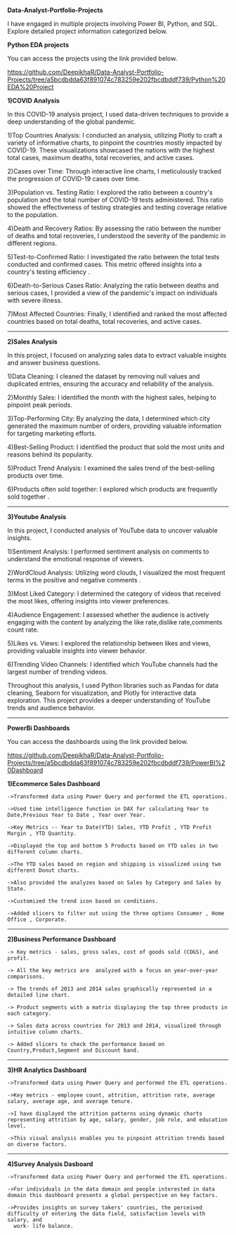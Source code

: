 **Data-Analyst-Portfolio-Projects**

I have engaged in multiple projects involving Power BI, Python, and SQL. Explore detailed project information categorized below.


**Python EDA projects**

You can access the projects using the link provided below.

https://github.com/DeepikhaR/Data-Analyst-Portfolio-Projects/tree/a5bcdbdda63f891074c783259e202fbcdbddf739/Python%20EDA%20Project



__1)COVID Analysis__



  In this COVID-19 analysis project, I used data-driven techniques to provide a deep understanding of the global pandemic. 

  1)Top Countries Analysis: I conducted an analysis, utilizing Plotly to craft a variety of informative charts, to pinpoint the countries mostly 
  impacted by COVID-19. These visualizations showcased the nations with the highest total cases, maximum deaths, total recoveries, and active 
  cases. 

  2)Cases over Time: Through interactive line charts, I meticulously tracked the progression of COVID-19 cases over time. 

  3)Population vs. Testing Ratio: I explored the ratio between a country's population and the total number of COVID-19 tests administered. This 
  ratio showed the effectiveness of testing strategies and testing coverage relative to the population.

  4)Death and Recovery Ratios: By assessing the ratio between the number of deaths and total recoveries, I understood the severity of the 
  pandemic in different regions. 

  5)Test-to-Confirmed Ratio: I investigated the ratio between the total tests conducted and confirmed cases. This metric offered insights into a 
  country's testing efficiency .

  6)Death-to-Serious Cases Ratio: Analyzing the ratio between deaths and serious cases, I provided a view of the pandemic's impact on individuals 
  with severe illness.

  7)Most Affected Countries: Finally, I identified and ranked the most affected countries based on total deaths, total recoveries, and active 
  cases. 


---------------------------------------------------------------------------------------------------------------------------------------------------------------------------


__2)Sales Analysis__



  In this project, I focused on analyzing sales data to extract valuable insights and answer business questions.

  1)Data Cleaning: I cleaned the dataset by removing null values and duplicated entries, ensuring the accuracy and reliability of the analysis.

  2)Monthly Sales: I identified the month with the highest sales, helping to pinpoint peak periods.

  3)Top-Performing City: By analyzing the data, I determined which city generated the maximum number of orders, providing valuable information 
  for targeting marketing efforts.

  4)Best-Selling Product: I identified the product that sold the most units and reasons behind its popularity.

  5)Product Trend Analysis: I examined the sales trend of the best-selling products over time.

  6)Products often sold together:  I explored which products are frequently sold together .


---------------------------------------------------------------------------------------------------------------------------------------------------------------------------



__3)Youtube Analysis__



  In this project, I conducted analysis of YouTube data to uncover valuable insights. 

  1)Sentiment Analysis: I performed sentiment analysis on comments to understand the emotional response of viewers.

  2)WordCloud Analysis: Utilizing word clouds, I visualized the most frequent terms in the positive and negative comments .

  3)Most Liked Category: I determined the category of videos that received the most likes, offering insights into viewer preferences.

  4)Audience Engagement: I assessed whether the audience is actively engaging with the content by analyzing the like rate,dislike rate,comments 
  count rate.

  5)Likes vs. Views: I explored the relationship between likes and views, providing valuable insights into viewer behavior.

  6)Trending Video Channels: I identified which YouTube channels had the largest number of trending videos.

  Throughout this analysis, I used Python libraries such as Pandas for data cleaning, Seaborn for visualization, and Plotly for interactive data 
  exploration. This project provides a deeper understanding of YouTube trends and audience behavior.



---------------------------------------------------------------------------------------------------------------------------------------------------------------------------

**PowerBi Dashboards**



You can access the dashboards using the link provided below.


https://github.com/DeepikhaR/Data-Analyst-Portfolio-Projects/tree/a5bcdbdda63f891074c783259e202fbcdbddf739/PowerBI%20Dashboard




__1)Ecommerce Sales Dashboard__

 


    ->Transformed data using Power Query and performed the ETL operations.

    ->Used time intelligence function in DAX for calculating Year to Date,Previous Year to Date , Year over Year.

    ->Key Metrics -- Year to Date(YTD) Sales, YTD Profit , YTD Profit Margin , YTD Quantity.

    ->Displayed the top and bottom 5 Products based on YTD sales in two different column charts.

    ->The YTD sales based on region and shipping is visualized using two different Donut charts.

    ->Also provided the analyzes based on Sales by Category and Sales by State. 

    ->Customized the trend icon based on conditions.

    ->Added slicers to filter out using the three options Consumer , Home Office , Corporate.



---------------------------------------------------------------------------------------------------------------------------------------------------------------------------



__2)Business Performance Dashboard__




    -> Key metrics - sales, gross sales, cost of goods sold (COGS), and profit.

    -> All the key metrics are  analyzed with a focus on year-over-year comparisons.

    -> The trends of 2013 and 2014 sales graphically represented in a detailed line chart. 

    -> Product segments with a matrix displaying the top three products in each category. 

    -> Sales data across countries for 2013 and 2014, visualized through intuitive column charts. 

    -> Added slicers to check the performance based on Country,Product,Segment and Discount band.
    


---------------------------------------------------------------------------------------------------------------------------------------------------------------------------


__3)HR Analytics Dashboard__




    ->Transformed data using Power Query and performed the ETL operations.

    ->Key metrics - employee count, attrition, attrition rate, average salary, average age, and average tenure. 

    ->I have displayed the attrition patterns using dynamic charts representing attrition by age, salary, gender, job role, and education level.

    ->This visual analysis enables you to pinpoint attrition trends based on diverse factors.
   


---------------------------------------------------------------------------------------------------------------------------------------------------------------------------


__4)Survey Analysis Dasboard__




    ->Transformed data using Power Query and performed the ETL operations.

    ->For individuals in the data domain and people interested in data domain this dashboard presents a global perspective on key factors.

    ->Provides insights on survey takers' countries, the perceived difficulty of entering the data field, satisfaction levels with salary, and 
      work- life balance. 


